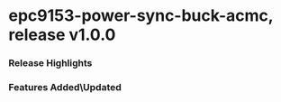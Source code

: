 # epc9153-power-sync-buck-acmc, release v1.0.0

### Release Highlights



### Features Added\Updated



